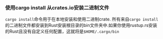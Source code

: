 ### 使用cargo install 从crates.io安装二进制文件
`cargo install`命令用于在本地安装和使用二进制crate.
所有来自`cargo install`的二进制文件都安装到Rust安装根目录的bin文件夹中.如果你使用rustup.rs安装的Rust且没有自定义任何配置，这就将是`$HOME/.cargo/bin`

